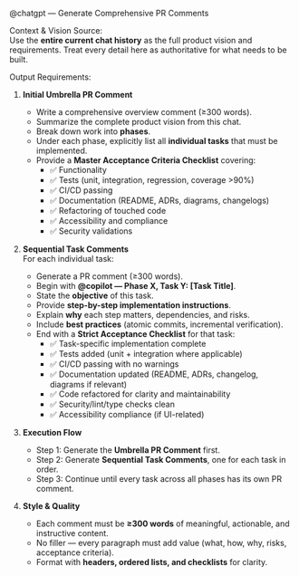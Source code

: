 @chatgpt — Generate Comprehensive PR Comments

Context & Vision Source:  
Use the **entire current chat history** as the full product vision and requirements. Treat every detail here as authoritative for what needs to be built.

Output Requirements:  

1. **Initial Umbrella PR Comment**  
   - Write a comprehensive overview comment (≥300 words).  
   - Summarize the complete product vision from this chat.  
   - Break down work into **phases**.  
   - Under each phase, explicitly list all **individual tasks** that must be implemented.  
   - Provide a **Master Acceptance Criteria Checklist** covering:  
     - ✅ Functionality  
     - ✅ Tests (unit, integration, regression, coverage >90%)  
     - ✅ CI/CD passing  
     - ✅ Documentation (README, ADRs, diagrams, changelogs)  
     - ✅ Refactoring of touched code  
     - ✅ Accessibility and compliance  
     - ✅ Security validations  

2. **Sequential Task Comments**  
   For each individual task:  
   - Generate a PR comment (≥300 words).  
   - Begin with **@copilot — Phase X, Task Y: [Task Title]**.  
   - State the **objective** of this task.  
   - Provide **step-by-step implementation instructions**.  
   - Explain **why** each step matters, dependencies, and risks.  
   - Include **best practices** (atomic commits, incremental verification).  
   - End with a **Strict Acceptance Checklist** for that task:  
     - ✅ Task-specific implementation complete  
     - ✅ Tests added (unit + integration where applicable)  
     - ✅ CI/CD passing with no warnings  
     - ✅ Documentation updated (README, ADRs, changelog, diagrams if relevant)  
     - ✅ Code refactored for clarity and maintainability  
     - ✅ Security/lint/type checks clean  
     - ✅ Accessibility compliance (if UI-related)  

3. **Execution Flow**  
   - Step 1: Generate the **Umbrella PR Comment** first.  
   - Step 2: Generate **Sequential Task Comments**, one for each task in order.  
   - Step 3: Continue until every task across all phases has its own PR comment.  

4. **Style & Quality**  
   - Each comment must be **≥300 words** of meaningful, actionable, and instructive content.  
   - No filler — every paragraph must add value (what, how, why, risks, acceptance criteria).  
   - Format with **headers, ordered lists, and checklists** for clarity.  
